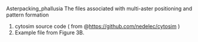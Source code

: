 Asterpacking_phallusia
The files associated with multi-aster positioning and pattern formation
1. cytosim source code ( from @https://github.com/nedelec/cytosim )
2. Example file from Figure 3B.
